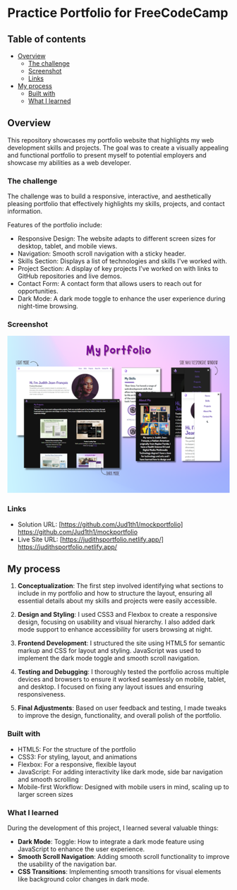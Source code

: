# Practice Portfolio for FreeCodeCamp

## Table of contents

- [Overview](#overview)
  - [The challenge](#the-challenge)
  - [Screenshot](#screenshot)
  - [Links](#links)
- [My process](#my-process)
  - [Built with](#built-with)
  - [What I learned](#what-i-learned)

## Overview

This repository showcases my portfolio website that highlights my web development skills and projects. The goal was to create a visually appealing and functional portfolio to present myself to potential employers and showcase my abilities as a web developer.

### The challenge

The challenge was to build a responsive, interactive, and aesthetically pleasing portfolio that effectively highlights my skills, projects, and contact information.

Features of the portfolio include:

- Responsive Design: The website adapts to different screen sizes for desktop, tablet, and mobile views.
- Navigation: Smooth scroll navigation with a sticky header.
- Skills Section: Displays a list of technologies and skills I've worked with.
- Project Section: A display of key projects I’ve worked on with links to GitHub repositories and live demos.
- Contact Form: A contact form that allows users to reach out for opportunities.
- Dark Mode: A dark mode toggle to enhance the user experience during night-time browsing.

### Screenshot

![](./content/portfolio.preview.png)

### Links

- Solution URL: [https://github.com/Jud1th1/mockportfolio] https://github.com/Jud1th1/mockportfolio
- Live Site URL: [https://judithsportfolio.netlify.app/] https://judithsportfolio.netlify.app/

## My process

1. **Conceptualization**: The first step involved identifying what sections to include in my portfolio and how to structure the layout, ensuring all essential details about my skills and projects were easily accessible.

2. **Design and Styling**: I used CSS3 and Flexbox to create a responsive design, focusing on usability and visual hierarchy. I also added dark mode support to enhance accessibility for users browsing at night.

3. **Frontend Development**: I structured the site using HTML5 for semantic markup and CSS for layout and styling. JavaScript was used to implement the dark mode toggle and smooth scroll navigation.

4. **Testing and Debugging**: I thoroughly tested the portfolio across multiple devices and browsers to ensure it worked seamlessly on mobile, tablet, and desktop. I focused on fixing any layout issues and ensuring responsiveness.

5. **Final Adjustments**: Based on user feedback and testing, I made tweaks to improve the design, functionality, and overall polish of the portfolio.

### Built with

- HTML5: For the structure of the portfolio
- CSS3: For styling, layout, and animations
- Flexbox: For a responsive, flexible layout
- JavaScript: For adding interactivity like dark mode, side bar navigation and smooth scrolling
- Mobile-first Workflow: Designed with mobile users in mind, scaling up to larger screen sizes

### What I learned

During the development of this project, I learned several valuable things:

- **Dark Mode**: Toggle: How to integrate a dark mode feature using JavaScript to enhance the user experience.
- **Smooth Scroll Navigation**: Adding smooth scroll functionality to improve the usability of the navigation bar.
- **CSS Transitions**: Implementing smooth transitions for visual elements like background color changes in dark mode.
